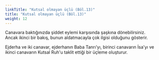 ```yaml
---
linkTitle: "Kutsal olmayan üçlü (Böl.13)"
title: "Kutsal olmayan üçlü (Böl.13)"
weight: 12
---
```


Canavara baktığınızda şiddet eylemi karşısında şaşkına dönebilirsiniz. Ancak ikinci bir bakış, bunun aldatmacayla çok ilgisi olduğunu gösterir.

Ejderha ve iki canavar, ejderhanın Baba Tanrı'yı, birinci canavarın İsa'yı ve ikinci canavarın Kutsal Ruh'u taklit ettiği bir üçleme oluşturur.

